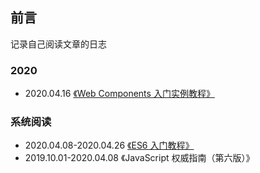 ## 前言
记录自己阅读文章的日志

### 2020
- 2020.04.16 [《Web Components 入门实例教程》](http://www.ruanyifeng.com/blog/2019/08/web_components.html)

### 系统阅读
- 2020.04.08-2020.04.26 [《ES6 入门教程》](https://es6.ruanyifeng.com/)
- 2019.10.01-2020.04.08 《JavaScript 权威指南（第六版）》
